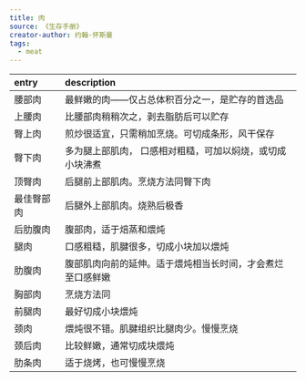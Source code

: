 ```yaml
---
title: 肉
source: 《生存手册》
creator-author: 约翰·怀斯曼
tags:
  - meat
---
```


| entry | description                   |
| :---- | :---------------------------- |
| 腰部肉   | 最鲜嫩的肉——仅占总体积百分之一，是贮存的首选品      |
| 上腰肉   | 比腰部肉稍稍次之，剥去脂肪后可以贮存            |
| 臀上肉   | 煎炒很适宜，只需稍加烹烧。可切成条形，风干保存       |
| 臀下肉   | 多为腿上部肌肉， 口感相对粗糙，可加以焖烧，或切成小块沸煮 |
| 顶臀肉   | 后腿前上部肌肉。烹烧方法同臀下肉              |
| 最佳臀部肉 | 后腿外上部肌肉。烧熟后极香                 |
| 后肋腹肉  | 腹部肉，适于焙蒸和煨炖                   |
| 腿肉    | 口感粗糙，肌腱很多，切成小块加以煨炖            |
| 肋腹肉   | 腹部肌肉向前的延伸。适于煨炖相当长时间，才会煮烂至口感鲜嫩 |
| 胸部肉   | 烹烧方法同                         |
| 前腿肉   | 最好切成小块煨炖                      |
| 颈肉    | 煨炖很不错。肌腱组织比腿肉少。慢慢烹烧           |
| 颈后肉   | 比较鲜嫩，通常切成块煨炖                  |
| 肋条肉   | 适于烧烤，也可慢慢烹烧                   |
